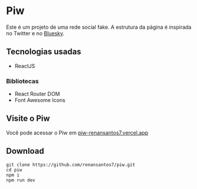 # Piw

Este é um projeto de uma rede social fake. A estrutura da página é inspirada no Twitter e no [Bluesky](https://staging.bsky.app).

## Tecnologias usadas

- ReactJS

### Bibliotecas

- React Router DOM
- Font Awesome Icons

## Visite o Piw

Você pode acessar o Piw em [piw-renansantos7.vercel.app](piw-renansantos7.vercel.app)

## Download

```
git clone https://github.com/renansantos7/piw.git
cd piw
npm i
npm run dev
```